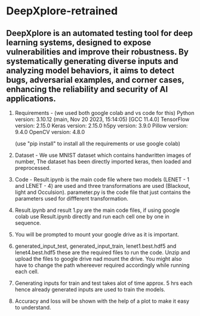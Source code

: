 # DeepXplore-retrained
DeepXplore is an automated testing tool for deep learning systems, designed to expose vulnerabilities and improve their robustness. By systematically generating diverse inputs and analyzing model behaviors, it aims to detect bugs, adversarial examples, and corner cases, enhancing the reliability and security of AI applications.
--------------------------------------------------------------------------------------------------------------------------------------------------------------------------------------------------------------------------------------------------------------------------------------------------------------------------------------------------

1. Requirements - (we used both google colab and vs code for this)
        Python version: 3.10.12 (main, Nov 20 2023, 15:14:05) [GCC 11.4.0]
        TensorFlow version: 2.15.0
        Keras version: 2.15.0
        h5py version: 3.9.0
        Pillow version: 9.4.0
        OpenCV version: 4.8.0

   (use "pip install" to install all the requirements or use google colab)

2. Dataset - We use MNIST dataset which contains handwritten images of number, The dataset has been directly imported keras, then loaded and preprocessed.
   
3. Code - Result.ipynb is the main code file where two models (LENET - 1 and LENET - 4) are used and three transformations are used (Blackout, light and Occulsion).
          parameter.py is the code file that just contains the parameters used for diffferent transformation.
   
4. Result.ipynb and result 1.py are the main code files, if using google colab use Result.ipynb directly and run each cell one by one in sequence.

5. You will be prompted to mount your google drive as it is important.
   
6. generated_input_test, generated_input_train, lenet1.best.hdf5 and lenet4.best.hdf5 these are the required files to run the code. Unzip and upload the files to google drive nad mount the drive. You might also have to change the path whereever required accordingly while running each cell.

7. Generating inputs for train and test takes alot of time approx. 5 hrs each hence already generated inputs are used to train the models.

8. Accuracy and loss will be shown with the help of a plot to make it easy to understand.

